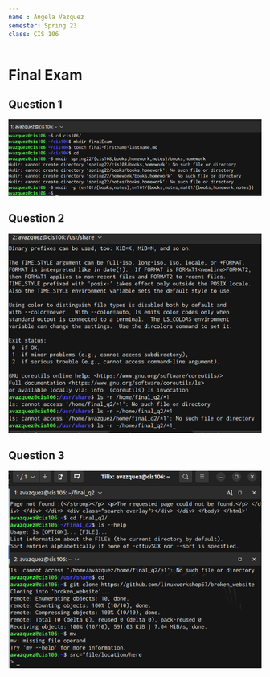 ```yaml
---
name : Angela Vazquez
semester: Spring 23
class: CIS 106
---
```


# Final Exam

## Question 1
![q1](q1.1.png)

## Question 2
![q2](q2.png)

## Question 3
![q3](q3.png)
